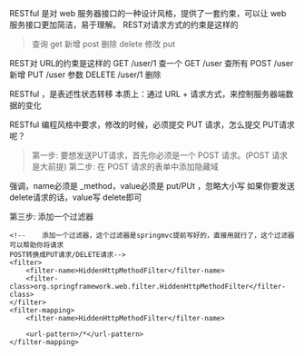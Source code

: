 RESTful 是对 web 服务器接口的一种设计风格，提供了一套约束，可以让 web 服务接口更加简洁，易于理解。
REST对请求方式的约束是这样的 
> 查询 get
> 新增 post
> 删除 delete
> 修改 put

REST对 URL的约束是这样的
GET /user/1 查一个
GET /user 查所有
POST /user 新增
PUT /user 参数
DELETE /user/1 删除

RESTful ，是表述性状态转移
本质上：通过 URL + 请求方式，来控制服务器端数据的变化

RESTful 编程风格中要求，修改的时候，必须提交 PUT 请求，怎么提交 PUT请求呢？
> 第一步: 要想发送PUT请求，首先你必须是一个 POST 请求。(POST 请求是大前提)
> 第二步: 在 POST 请求的表单中添加隐藏域
<!--    隐藏域-->
<input type="hidden" name="_method" value="put">
强调，name必须是 _method，value必须是 put/PUt ，忽略大小写
如果你要发送 delete请求的话，value写 delete即可


第三步: 添加一个过滤器

    <!--    添加一个过滤器，这个过滤器是springmvc提前写好的，直接用就行了，这个过滤器可以帮助你将请求
    POST转换成PUT请求/DELETE请求-->
    <filter>
        <filter-name>HiddenHttpMethodFilter</filter-name>
        <filter-class>org.springframework.web.filter.HiddenHttpMethodFilter</filter-class>
    </filter>
    <filter-mapping>
        <filter-name>HiddenHttpMethodFilter</filter-name>
<!--        表示任意的 请求-->
        <url-pattern>/*</url-pattern>
    </filter-mapping>
